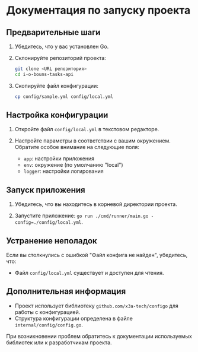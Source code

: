 # Документация по запуску проекта

## Предварительные шаги

1. Убедитесь, что у вас установлен Go.

2. Склонируйте репозиторий проекта:
   ```bash
   git clone <URL репозитория>
   cd i-o-bouns-tasks-api
   ```

3. Скопируйте файл конфигурации:
   ```bash
   cp config/sample.yml config/local.yml
   ```

## Настройка конфигурации

1. Откройте файл `config/local.yml` в текстовом редакторе.

2. Настройте параметры в соответствии с вашим окружением. Обратите особое внимание на следующие поля:
    - `app`: настройки приложения
    - `env`: окружение (по умолчанию "local")
    - `logger`: настройки логирования

## Запуск приложения

1. Убедитесь, что вы находитесь в корневой директории проекта.

2. Запустите приложение:
  `go run ./cmd/runner/main.go -config=./config/local.yml`.

## Устранение неполадок

Если вы столкнулись с ошибкой "Файл конфига не найден", убедитесь, что:
- Файл `config/local.yml` существует и доступен для чтения.

## Дополнительная информация

- Проект использует библиотеку `github.com/x3a-tech/configo` для работы с конфигурацией.
- Структура конфигурации определена в файле `internal/config/config.go`.

При возникновении проблем обратитесь к документации используемых библиотек или к разработчикам проекта.
